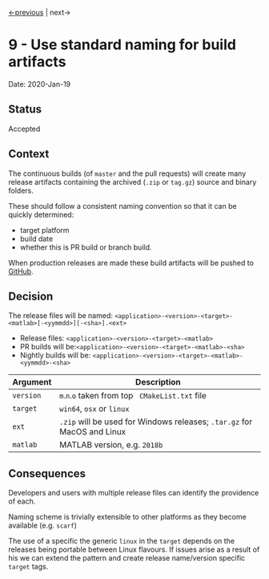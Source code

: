 [<-previous](0008-use-pipeline-builds.md) | next->

# 9 - Use standard naming for build artifacts

Date: 2020-Jan-19

## Status

Accepted

## Context

The continuous builds (of `master` and the pull requests) will create many release artifacts containing the archived (`.zip` or `tag.gz`) source and binary folders.

These should follow a consistent naming convention so that it can be quickly determined:

- target platform
- build date
- whether this is PR build or branch build.

When production releases are made these build artifacts will be pushed to [GitHub](https://github.com/pace-neutrons).

## Decision

The release files will be named: `<application>-<version>-<target>-<matlab>[-<yymmdd>][-<sha>].<ext>`

- Release files: `<application>-<version>-<target>-<matlab>`
- PR builds will be:`<application>-<version>-<target>-<matlab>-<sha>`
- Nightly builds will be: `<application>-<version>-<target>-<matlab>-<yymmdd>-<sha>`

| Argument | Description |
|------|-----|
|`version`| `m`.`n`.`o` taken from top ` CMakeList.txt` file |
|`target` | `win64`, `osx` or `linux` |
|`ext`    | `.zip` will be used for Windows releases; `.tar.gz` for MacOS and Linux |
|`matlab` | MATLAB version, e.g. `2018b` |

## Consequences

Developers and users with multiple release files can identify the providence of each.

Naming scheme is trivially extensible to other platforms as they become available (e.g. `scarf`)

The use of a specific the generic `linux` in the `target` depends on the releases being portable between Linux flavours. If issues arise as a result of his we can extend the pattern and create release name/version  specific `target` tags.
